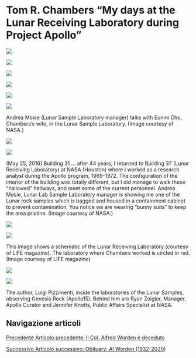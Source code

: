 Tom R. Chambers “My days at the Lunar Receiving Laboratory during Project Apollo”
=================================================================================

![](https://www.adaa.it/wp/wp-content/uploads/2020/05/A1-1024x767.png)

![](https://www.adaa.it/wp/wp-content/uploads/2020/05/Schermata-2020-04-24-alle-11.56.59.png)

![](https://www.adaa.it/wp/wp-content/uploads/2020/05/A2-1024x535.png)

![](https://www.adaa.it/wp/wp-content/uploads/2020/05/Schermata-2020-04-24-alle-11.57.24.png)

![](https://www.adaa.it/wp/wp-content/uploads/2020/05/A3-1024x528.png)

![](https://www.adaa.it/wp/wp-content/uploads/2020/05/4.jpg)

Andrea Moise (Lunar Sample Laboratory manager) talks with Eunmi Cho, Chambers’s wife, in the Lunar Sample Laboratory. (Image courtesy of NASA.)

![](https://www.adaa.it/wp/wp-content/uploads/2020/05/A4-1024x531.png)

![](https://www.adaa.it/wp/wp-content/uploads/2020/05/6-1024x528.jpg)

(May 25, 2016) Building 31 … after 44 years, I returned to Building 37 (Lunar Receiving Laboratory) at NASA (Houston) where I worked as a research analyst during the Apollo program, 1969-1972. The configuration of the interior of the building was totally different, but I did manage to walk these “hallowed” hallways, and meet some of the current personnel. Andrea Mosie, Lunar Lab Sample Laboratory manager is showing me one of the Lunar rock samples which is bagged and housed in a containment cabinet to prevent contamination. You notice we are wearing “bunny suits” to keep the area pristine. (Image courtesy of NASA.)

![](https://www.adaa.it/wp/wp-content/uploads/2020/05/A5-1024x548.png)

![](https://www.adaa.it/wp/wp-content/uploads/2020/05/2.jpg)

This image shows a schematic of the Lunar Receiving Laboratory (courtesy of LIFE magazine). The laboratory where Chambers worked is circled in red. (Image courtesy of LIFE magazine)

![](https://www.adaa.it/wp/wp-content/uploads/2020/05/A6-1024x555.png)

![](https://www.adaa.it/wp/wp-content/uploads/2020/05/7-1024x564.jpg)

The author, Luigi Pizzimenti, inside the laboratories of the Lunar Samples, observing Genesis Rock (Apollo15). Behind him are Ryan Zeigler, Manager, Apollo Curator and Jennifer Knotts, Public Affairs Specialist at NASA.

Navigazione articoli
--------------------

[Precedente Articolo precedente: Il Col. Alfred Worden è deceduto](https://www.adaa.it/2020/03/19/il-col-alfred-worden-e-deceduto/)

[Successivo Articolo successivo: Obituary: Al Worden (1932-2020)](https://www.adaa.it/2020/05/18/obituary-al-worden-1932-2020/)